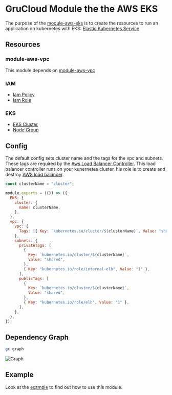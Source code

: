 # GruCloud Module the the AWS EKS

The purpose of the [module-aws-eks](https://www.npmjs.com/package/@grucloud/module-aws-vpc) is to create the resources to run an application on kubernetes with EKS: [Elastic Kubernetes Service](https://docs.aws.amazon.com/eks/latest/userguide/what-is-eks.html)

## Resources

### module-aws-vpc

This module depends on [module-aws-vpc](https://www.npmjs.com/package/@grucloud/module-aws-vpc)

### IAM

- [Iam Policy](https://www.grucloud.com/docs/aws/resources/IAM/IamPolicyReadOnly)
- [Iam Role](https://www.grucloud.com/docs/aws/resources/IAM/IamRole)

### EKS

- [EKS Cluster](https://www.grucloud.com/docs/aws/resources/EKS/EksCluster)
- [Node Group](https://www.grucloud.com/docs/aws/resources/EKS/EksNodeGroup)

## Config

The default config sets cluster name and the tags for the vpc and subnets.
These tags are required by the [Aws Load Balancer Controller](https://docs.aws.amazon.com/eks/latest/userguide/aws-load-balancer-controller.html). This load balancer controller runs on your kunernetes cluster, his role is to create and destroy [AWS load balancer](https://aws.amazon.com/elasticloadbalancing).

```js
const clusterName = "cluster";

module.exports = ({}) => ({
  EKS: {
    cluster: {
      name: clusterName,
    },
  },
  vpc: {
    vpc: {
      Tags: [{ Key: `kubernetes.io/cluster/${clusterName}`, Value: "shared" }],
    },
    subnets: {
      privateTags: [
        {
          Key: `kubernetes.io/cluster/${clusterName}`,
          Value: "shared",
        },
        { Key: "kubernetes.io/role/internal-elb", Value: "1" },
      ],
      publicTags: [
        {
          Key: `kubernetes.io/cluster/${clusterName}`,
          Value: "shared",
        },
        { Key: "kubernetes.io/role/elb", Value: "1" },
      ],
    },
  },
});
```

## Dependency Graph

```sh
gc graph
```

![Graph](https://raw.githubusercontent.com/grucloud/grucloud/main/packages/modules/aws/eks/example/artifacts/diagram-target.svg)

## Example

Look at the [example](https://github.com/grucloud/grucloud/tree/main/packages/modules/aws/eks/example) to find out how to use this module.
